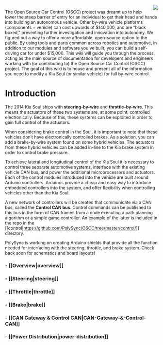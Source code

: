<img src="https://github.com/PolySync/SelfDrivingSoul/blob/master/img/driving.gif" align=right>

The Open Source Car Control (OSCC) project was dreamt up to help lower the steep barrier of entry for an individual to get their head and hands into building an autonomous vehicle. Other by-wire vehicle platforms (components + vehicle) can cost upwards of $140,000, and are “black boxed,” preventing further investigation and innovation into autonomy. We figured out a way to offer a more affordable, open-source option to the public. By using tools and parts common across robotics and automotive, in addition to our modules and software you've built, you can build a self-driving car for under $15,000. 
This wiki will guide you through the process, acting as the main source of documentation for developers and engineers working with (or contributing to) the Open Source Car Control (OSCC) project. The goal of this wiki is to house and present all of the information you need to modify a Kia Soul (or similar vehicle) for full by-wire control.  

# Introduction

The 2014 Kia Soul ships with **steering-by-wire** and **throttle-by-wire**. This means the actuators of these two systems are, at some point, controlled electronically. Because of this, these systems can be exploited in order to gain full control of the actuators. 

When considering brake control in the Soul, it is important to note that these vehicles don’t have electronically controlled brakes. As a solution, you can add a brake-by-wire system found on some hybrid vehicles. The actuators from these hybrid vehicles can be added in-line to the Kia brake system in order to control brake pressure.

To achieve lateral and longitudinal control of the Kia Soul it is necessary to control three separate automotive systems, interface with the existing vehicle CAN bus, and power the additional microprocessors and actuators. Each of the control modules introduced into the vehicle are built around Arduino controllers. Arduinos provide a cheap and easy way to introduce embedded controllers into the system, and offer flexibility when controlling vehicles other than the Kia Soul.

A new network of controllers will be created that communicate via a CAN bus, called the **Control CAN bus**. Control commands can be published to this bus in the form of CAN frames from a node executing a path planning algorithm or a simple game controller. An example of the latter is included in the repo in the [[control|https://github.com/PolySync/OSCC/tree/master/control/]] directory.

PolySync is working on creating Arduino shields that provide all the function needed for interfacing with the steering, throttle, and brake system. Check back soon for schematics and board layouts! 



### - [[Overview|overview]]
### - [[Steering|steering]]
### - [[Throttle|throttle]]
### - [[Brake|brake]]
### - [[CAN Gateway & Control CAN|CAN-Gateway-&-Control-CAN]]
### - [[Power Distribution|power-distribution]]
